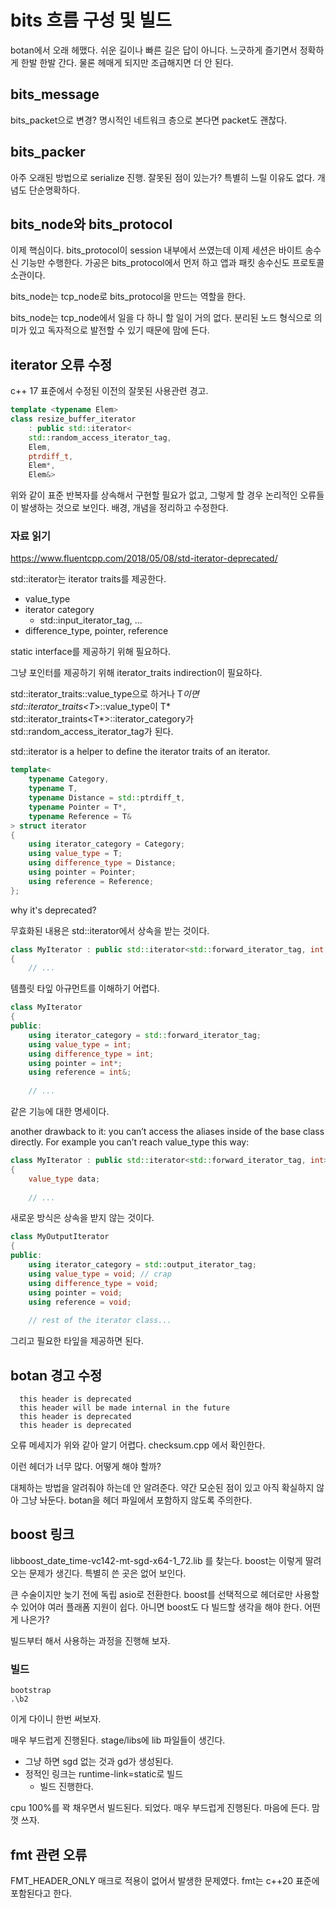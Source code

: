 # bits 흐름 구성 및 빌드 

botan에서 오래 헤맸다. 쉬운 길이나 빠른 길은 답이 아니다. 느긋하게 즐기면서 정확하게 
한발 한발 간다. 물론 헤매게 되지만 조급해지면 더 안 된다. 

## bits_message 

bits_packet으로 변경? 명시적인 네트워크 층으로 본다면 packet도 괜찮다. 

## bits_packer 

아주 오래된 방법으로 serialize 진행. 잘못된 점이 있는가? 
특별히 느릴 이유도 없다. 개념도 단순명확하다.

## bits_node와 bits_protocol 

이제 핵심이다. bits_protocol이 session 내부에서 쓰였는데 이제 세션은 
바이트 송수신 기능만 수행한다. 가공은 bits_protocol에서 먼저 하고 
앱과 패킷 송수신도 프로토콜 소관이다. 

bits_node는 tcp_node로 bits_protocol을 만드는 역할을 한다. 

bits_node는 tcp_node에서 일을 다 하니 할 일이 거의 없다. 분리된 노드 형식으로 의미가 있고
독자적으로 발전할 수 있기 때문에 맘에 든다. 

## iterator 오류 수정 

c++ 17 표준에서 수정된 이전의 잘못된 사용관련 경고. 

```c++
template <typename Elem>
class resize_buffer_iterator
	: public std::iterator<
	std::random_access_iterator_tag,
	Elem,
	ptrdiff_t,
	Elem*,
	Elem&>
```
위와 같이 표준 반복자를 상속해서 구현할 필요가 없고, 그렇게 할 경우 논리적인 오류들이 발생하는 것으로 보인다.
배경, 개념을 정리하고 수정한다.

### 자료 읽기 

https://www.fluentcpp.com/2018/05/08/std-iterator-deprecated/

std::iterator는 iterator traits를 제공한다. 
- value_type
- iterator category 
  - std::input_iterator_tag, ... 
- difference_type, pointer, reference

static interface를 제공하기 위해 필요하다.

그냥 포인터를 제공하기 위해 iterator_traits indirection이 필요하다. 

std::iterator_traits<Iterator>::value_type으로 하거나 
T*이면 std::iterator_traits<T*>::value_type이 T*
std::iterator_traints<T*>::iterator_category가 std::random_access_iterator_tag가 된다. 


std::iterator is a helper to define the iterator traits of an iterator. 

```c++
template< 
    typename Category,
    typename T,
    typename Distance = std::ptrdiff_t,
    typename Pointer = T*,
    typename Reference = T& 
> struct iterator
{
    using iterator_category = Category;
    using value_type = T;
    using difference_type = Distance;
    using pointer = Pointer;
    using reference = Reference;
};
```

why it's deprecated? 

무효화된 내용은 std::iterator에서 상속을 받는 것이다. 

```c++
class MyIterator : public std::iterator<std::forward_iterator_tag, int, int, int*, int&>
{
    // ...
```
템플릿 타잎 아규먼트를 이해하기 어렵다. 

```c++
class MyIterator
{
public:
    using iterator_category = std::forward_iterator_tag;
    using value_type = int;
    using difference_type = int;
    using pointer = int*;
    using reference = int&;
 
    // ...
```
같은 기능에 대한 명세이다. 

another drawback to it: you can’t access the aliases inside of the base class directly. For example you can’t reach value_type this way:

```c++
class MyIterator : public std::iterator<std::forward_iterator_tag, int>
{
    value_type data;
 
    // ...
```    

새로운 방식은 상속을 받지 않는 것이다. 
```c++
class MyOutputIterator
{
public:
    using iterator_category = std::output_iterator_tag;
    using value_type = void; // crap
    using difference_type = void;
    using pointer = void;
    using reference = void;
 
    // rest of the iterator class...
```
그리고 필요한 타잎을 제공하면 된다. 



## botan 경고 수정 

```
  this header is deprecated
  this header will be made internal in the future
  this header is deprecated
  this header is deprecated
```

오류 메세지가 위와 같아 알기 어렵다. checksum.cpp 에서 확인한다. 

이런 헤더가 너무 많다. 어떻게 해야 할까? 

대체하는 방법을 알려줘야 하는데 안 알려준다. 
약간 모순된 점이 있고 아직 확실하지 않아 그냥 놔둔다. botan을 헤더 파일에서 포함하지 않도록 주의한다.


## boost 링크 

libboost_date_time-vc142-mt-sgd-x64-1_72.lib 를 찾는다. boost는 이렇게 딸려 오는 문제가 생긴다. 
특별히 쓴 곳은 없어 보인다.

큰 수술이지만 늦기 전에 독립 asio로 전환한다. boost를 선택적으로 헤더로만 사용할 수 있어야 
여러 플래폼 지원이 쉽다. 아니면 boost도 다 빌드할 생각을 해야 한다. 어떤게 나은가? 

빌드부터 해서 사용하는 과정을 진행해 보자. 

### 빌드 

```
bootstrap 
.\b2 
```

이게 다이니 한번 써보자. 

매우 부드럽게 진행된다. stage/libs에 lib 파일들이 생긴다. 


- 그냥 하면 sgd 없는 것과 gd가 생성된다. 
- 정적인 링크는 runtime-link=static로 빌드 
  - 빌드 진행한다. 

cpu 100%를 꽉 채우면서 빌드된다. 
되었다. 매우 부드럽게 진행된다. 마음에 든다. 맘껏 쓰자.


## fmt 관련 오류

FMT_HEADER_ONLY 매크로 적용이 없어서 발생한 문제였다. 
fmt는 c++20 표준에 포함된다고 한다.

